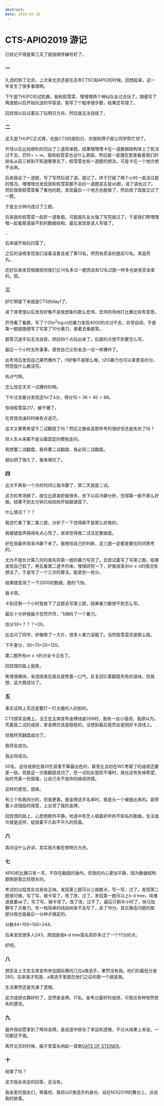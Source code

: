 ```yaml
---
abstract: 
date: 2019-05-26
---
```


# CTS-APIO2019 游记

已经记不得是第几天了就按顺序编号好了。

### 一

久违的到了北京，上次来北京还是在去年CTSC和APIO的时候。回想起来，这一年发生了很多事情啊。

下午是THUPC的试机赛，我和假雪菜、嘿嘿嘿两个神仙队友过去玩了。随便写了两道题以后开始玩送的华容道。我写了个程序搜步数，结果还写错了。

回宾馆以后试着玩了玩明日方舟，然后就无法自拔了。

### 二

这天是THUPC正式赛，也是CTS的报到日，衣服和牌子就让同学帮忙领了。

开场以后比较顺利的切出了三道简单题。结果嘿嘿嘿卡在一道数据结构体上了死活过不去，罚时$+=\infty$。我和假雪菜也没什么思路，然后就一直僵在那里看着我们的排名从前三掉到不知道哪里去了。假雪菜也有一道题的想法，可是卡在一个地方想不出来。

后来我会了一道题，写了写然后调了调，就过了。终于打破了两个小时一直没过题的情况。嘿嘿嘿也发现我和假雪菜都不会的一道题其实是sb题，调了调也过了。然后我帮假雪菜看了看他的题，发现最后一个地方也能做了，然后改了改就又过了一题。

于是五分钟内连过了三题。

后来就和假雪菜一起肝一道象题。可能是队友太强了写完就过了。于是我们帮嘿嘿嘿一起看那道届不到的数据结构，最后发现是读入写错了。

...

后来就开始玩扫雷了。

之后的滚榜发现我们滚着滚着变成了第13名，然而有奖金的是前12名。真是药丸。

还好后来发现根据规则我们比14名多过一题而且和12名过题一样多也是有奖金拿的。耶。

### 三

好忙啊接下来就是CTS的day1了。

进了体育馆以后发现好像不是我想象的那么宏伟，宏伟的场地打比赛比较有意思。

开场看了看题，写了个$O(n^2\log n)$的暴力发现4000的点过不去，非常自闭。于是第一题就随便写了写拿了10分暴力，接着去看题答。

题答沉迷手玩无法自拔，把前四个点玩出来了。后面的点想不到要怎么写。

最后一个小时无所事事，感觉自己又和省选一试一样爆炸了。

出考场后发现自己果然爆炸了，t1好像不是那么难，t2t3暴力也可以拿更高的分。然而我什么都没写。

有点气啊。

怎么现在天天一试爆炸的啊。

下午过去看分发现还fst了4分，得分$10+36+40=86$。

惊闻假雪菜$217$，被干爆了。

在宾馆洗澡的时候有点迷茫。

这次又要寄希望于二试翻盘了吗？然后又像省选那样考的很好但还是失败了吗？

但人生从来都不是沿着固定的模板走的。

我想要二试翻盘，我将要二试翻盘，我必将二试翻盘。

貌似鸽了很久了，我来填坑了。

### 四

这次不再有一个月的时间让我冷静了，第二天就是二试。

这次的考场换了，座位比原来舒服很多。坐下以后冷静分析，觉得第一题不那么好做。结果不到五分钟已经纷纷开始敲键盘了。

什么情况？？？

我连忙看了第二第三题，分析了一下觉得都不是那么好做的。

我被键盘声搞得有点心慌了，渐渐觉得我二试注定要崩盘。

好在我最终渐渐冷静下来了。我相信自己的判断，这三题一定都是要花时间思考的。

尤为不擅长计算几何的我先将第一题的暴力写完了，去尝试着写了写第三题，结果发现自己假了。再去看第二道字符串。慢慢研究一下，好像渐渐对$m\geq n$的情况有想法了。于是写了一个三次的算法，能拿到一些分。

结果随意测了一下2000的数据，跑的飞快。

我卡常。

卡到还剩一个小时我放下了这题去写第三题，结果暴力都想不到怎么写。

最后十分钟我脑子忽然开窍，飞快码了一个暴力。

估分30+？？？+20。

出去问了同学，好像砸了一大片，很多人暴力滚粗了。当然假雪菜还是那么稳。

下午查分，30+70+20=120。

第二题所有$m \geq n$的点全卡过去了。

回宾馆的路上我笑。

笑得很痛快，省选结束后我总是憋着一口气，反复回忆着翻盘失败的滋味。但我想，这次我成功了。

### 五

事实证明上天还是要打一打太傲的人的脸的。

CTS颁奖会晚上，当王宏主席宣布金牌线是206时，我有一丝小错谔。我原以为，凭着我二试的成绩，拿金牌应该是稳稳的。没想到最后竟然会是刚好卡进线上。

但我终究翻盘成功了。

我将会成功。

我必将成功。

50名，这份成绩在我OI生涯里不算最出色的，甚至比当初在WC考砸了的成绩还要差一些。但是这一次我翻盘成功了，在一试如此狼狈不堪时，我也没有失掉希望，始终凭着一份倔强，让自己永不放弃的继续拼搏。

这样的感觉，很爽。

有三个和我同分的，但我更甚。报金牌选手名单时，我是头一个被报出来的。我带着小流氓般的得意，上台领了我的金牌。

回宾馆的路上，心思倒额外平静。地道中有艺人唱着好听的不知名的歌曲，生活或许就是这样，绽放着平凡和不平凡的惊喜。

### 六

其间没什么好讲，其实我大都在颓明日方舟。

### 七

APIO的比赛只有一天，不存在翻盘的操作。但我的内心更加平静，因为数据结构题倒是我比较擅长的。

考试的过程其实也有些乏味。发现第三题可以三维数点，写一写，过了。发现第二题很可做，写了写，被卡常了。改了改，过了。发现第一题可以上k-d tree，哇难道我要ak了。写了写，被卡常了。改了改，过不了。最后只剩半小时了，快马加鞭写了点暴力。有一档简单的线段树来不及写了，丢了16分。其实静态问题的那部分我也是最后一分钟才搞定的。

分数44+100+100=244。

后来发现很多人243，原因是我k-d tree莫名其妙多过了一个17分的点。

好吧。

### 八

颁奖会上王宏主席宣布参加国际赛的几位a类选手，果然没有我。他们的最低分是260。后来我才知道，a类选手里面在他们之后的那一个就是我。

生活果然还是充满了遗憾。

这次成绩也算好的了，显然是金牌。17名。是考过最好的成绩，可我总有种怅然若失的感觉。

### 九

最终我如愿拿到了两块金牌。虽说途中掺杂了幸运和遗憾，不过从结果上来说，一切都还不错。

离开北京的时候，脑子里莫名响起一首歌[GATE OF STEINER][1]。

### 十

结束了吗？

这次我会肯定的回答，还没有。

我亲爱的朋友们，等着吧，我将以D类选手的身份，站在NOI2019的舞台上，诉说我的故事。

[1]: https://music.163.com/#/song?id=442562811